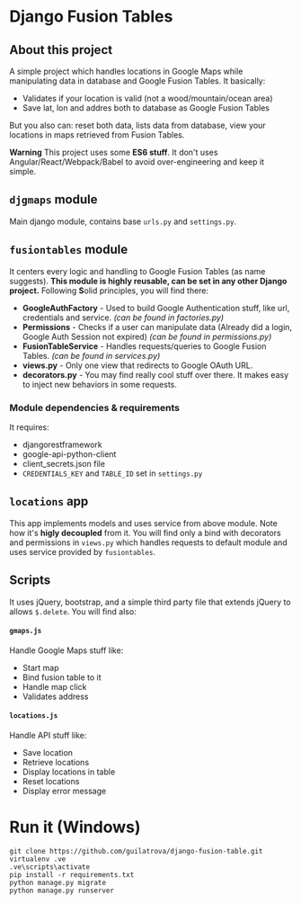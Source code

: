 # Django Fusion Tables

## About this project

A simple project which handles locations in Google Maps while manipulating data in database and Google Fusion Tables.
It basically: 

- Validates if your location is valid (not a wood/mountain/ocean area)
- Save lat, lon and addres both to database as Google Fusion Tables

But you also can: reset both data, lists data from database, view your locations in maps retrieved from Fusion Tables.

**Warning** This project uses some **ES6 stuff**. It don't uses Angular/React/Webpack/Babel to avoid over-engineering and keep it simple.

## `djgmaps` module
Main django module, contains base `urls.py` and `settings.py`.

## `fusiontables` module
It centers every logic and handling to Google Fusion Tables (as name suggests). **This module is highly reusable, can be set in any other Django project.** Following **S**olid principles, you will find there:

- **GoogleAuthFactory** - Used to build Google Authentication stuff, like url, credentials and service. _(can be found in factories.py)_
- **Permissions** - Checks if a user can manipulate data (Already did a login, Google Auth Session not expired) _(can be found in permissions.py)_
- **FusionTableService** - Handles requests/queries to Google Fusion Tables. _(can be found in services.py)_
- **views.py** - Only one view that redirects to Google OAuth URL.
- **decorators.py** - You may find really cool stuff over there. It makes easy to inject new behaviors in some requests.

### Module dependencies & requirements
It requires:
- djangorestframework
- google-api-python-client
- client_secrets.json file
- `CREDENTIALS_KEY` and `TABLE_ID` set in `settings.py`

## `locations` app

This app implements models and uses service from above module. Note how it's **higly decoupled** from it. You will find only a bind with decorators and permissions in `views.py` which handles requests to default module and uses service provided by `fusiontables`.

## Scripts

It uses jQuery, bootstrap, and a simple third party file that extends jQuery to allows `$.delete`. You will find also:

#### `gmaps.js`

Handle Google Maps stuff like:
- Start map
- Bind fusion table to it
- Handle map click
- Validates address

#### `locations.js`

Handle API stuff like:
- Save location
- Retrieve locations
- Display locations in table
- Reset locations
- Display error message

# Run it (Windows)

```
git clone https://github.com/guilatrova/django-fusion-table.git          
virtualenv .ve
.ve\scripts\activate
pip install -r requirements.txt
python manage.py migrate
python manage.py runserver
```
